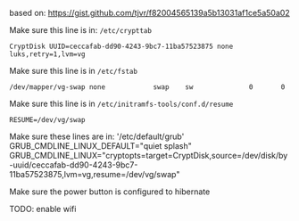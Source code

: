 based on: https://gist.github.com/tjvr/f82004565139a5b13031af1ce5a50a02

Make sure this line is in: `/etc/crypttab`

```
CryptDisk UUID=ceccafab-dd90-4243-9bc7-11ba57523875 none luks,retry=1,lvm=vg
```

Make sure this line is in `/etc/fstab`

```
/dev/mapper/vg-swap none            swap    sw              0       0
```

Make sure this line is in `/etc/initramfs-tools/conf.d/resume`
```
RESUME=/dev/vg/swap
```
Make sure these lines are in: '/etc/default/grub'
GRUB_CMDLINE_LINUX_DEFAULT="quiet splash"
GRUB_CMDLINE_LINUX="cryptopts=target=CryptDisk,source=/dev/disk/by-uuid/ceccafab-dd90-4243-9bc7-11ba57523875,lvm=vg,resume=/dev/vg/swap"

Make sure the power button is configured to hibernate

TODO: enable wifi
